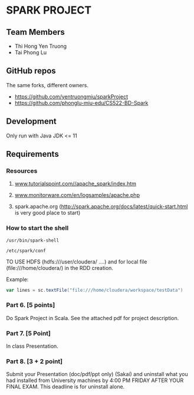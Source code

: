 # SPARK PROJECT

## Team Members

- Thi Hong Yen Truong
- Tai Phong Lu

## GitHub repos
The same forks, different owners.

- https://github.com/yentruongmiu/sparkProject
- https://github.com/phonglu-miu-edu/CS522-BD-Spark

## Development

Only run with Java JDK <= 11

## Requirements

### Resources

1. www.tutorialspoint.com//apache_spark/index.htm

2. www.monitorware.com/en/logsamples/apache.php

3. spark.apache.org (http://spark.apache.org/docs/latest/quick-start.html is very good place to start)

### How to start the shell

```
/usr/bin/spark-shell
```
```
/etc/spark/conf
```

TO USE HDFS  (hdfs:///user/cloudera/ ....) and for local file (file:///home/cloudera/) in the RDD creation.

Example:  
```scala
var lines = sc.textFile("file:///home/cloudera/workspace/testData")
```

### Part 6. [5 points] 
Do Spark Project in Scala. See the attached pdf for project description.

### Part 7. [5 Point] 
In class Presentation.

### Part 8. [3 + 2 point] 
Submit your Presentation (doc/pdf/ppt only) (Sakai) and uninstall what you had installed from University machines by 4:00 PM FRIDAY AFTER YOUR FINAL EXAM. This deadline is for uninstall alone.